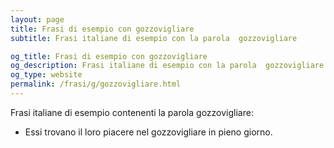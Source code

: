 ```yaml
---
layout: page
title: Frasi di esempio con gozzovigliare 
subtitle: Frasi italiane di esempio con la parola  gozzovigliare

og_title: Frasi di esempio con gozzovigliare 
og_description: Frasi italiane di esempio con la parola  gozzovigliare
og_type: website
permalink: /frasi/g/gozzovigliare.html
---
```


Frasi italiane di esempio contenenti la parola gozzovigliare:


- Essi trovano il loro piacere nel gozzovigliare in pieno giorno.
